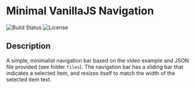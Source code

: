 # Minimal VanillaJS Navigation

![Build Status](https://img.shields.io/badge/build-passing-brightgreen)
![License](https://img.shields.io/badge/license-MIT-blue)

## Description

A simple, minimalist navigation bar based on the video example and JSON file provided (see folder `files`). 
The navigation bar has a sliding bar that indicates a selected item, and resizes itself to match the width of the selected item text.

